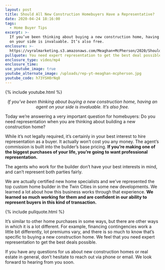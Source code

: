 ```yaml
---
layout: post
title: Should All New Construction Homebuyers Have a Representative?
date: 2020-04-24 18:16:00
tags:
  - Home Buyer Tips
excerpt: >-
  If you’ve been thinking about buying a new construction home, having an agent
  on your side is invaluable. It’s also free.
enclosure: >-
  https://vyralmarketing.s3.amazonaws.com/Meaghan+McPherson/2020/Should+All+New+Construction+Homebuyers+Have+a+Representative_.mp4
pullquote: You need expert representation to get the best deal possible.
enclosure_type: video/mp4
enclosure_time:
use_youtube_image: true
youtube_alternate_image: /uploads/rep-yt-meaghan-mcpherson.jpg
youtube_code: h73YSH0rNq8
---
```


{% include youtube.html %}

<p style="text-align:center"><em>If you’ve been thinking about buying a new construction home, having an agent on your side is invaluable. It’s also free.</em></p>

Today we’re answering a very important question for homebuyers: Do you need representation when you are thinking about building a new construction home?

While it’s not legally required, it’s certainly in your best interest to hire representation as a buyer. It actually won’t cost you any money. The agent’s commission is built into the builder’s base pricing. **If you’re making one of the biggest purchases of your life, you’re going to want professional representation.**

The agents who work for the builder don’t have your best interests in mind, and can’t represent both parties fairly.

We are actually certified new home specialists and we’ve represented the top custom home builder in the Twin Cities in some new developments. We learned a lot about how this business works through that experience. **We learned so much working for them and are confident in our ability to represent buyers in this kind of transaction.**&nbsp;

{% include pullquote.html %}

It’s similar to other home purchases in some ways, but there are other ways in which it is a lot different. For example, financing contingencies work a little bit differently, lot premiums vary, and there is so much to know that’s specific to buying a new construction home. We feel that you need expert representation to get the best deals possible.

If you have any questions for us about new construction homes or real estate in general, don’t hesitate to reach out via phone or email. We look forward to hearing from you soon.

&nbsp;